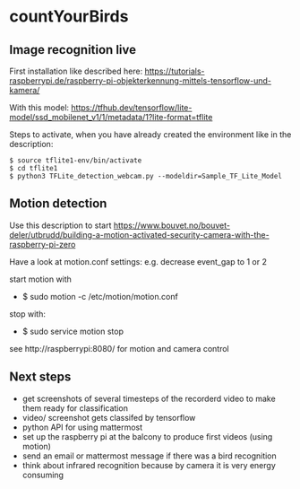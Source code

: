 # countYourBirds


## Image recognition live

First installation like described here: https://tutorials-raspberrypi.de/raspberry-pi-objekterkennung-mittels-tensorflow-und-kamera/

With this model: https://tfhub.dev/tensorflow/lite-model/ssd_mobilenet_v1/1/metadata/1?lite-format=tflite

Steps to activate, when you have already created the environment like in the description:
```shell
$ source tflite1-env/bin/activate
$ cd tflite1
$ python3 TFLite_detection_webcam.py --modeldir=Sample_TF_Lite_Model
```

## Motion detection

Use this description to start https://www.bouvet.no/bouvet-deler/utbrudd/building-a-motion-activated-security-camera-with-the-raspberry-pi-zero

Have a look at motion.conf settings: e.g. decrease event_gap to 1 or 2

start motion with 
- $ sudo motion -c /etc/motion/motion.conf

stop with: 
- $ sudo service motion stop

see http://raspberrypi:8080/ for motion and camera control

## Next steps 

- get screenshots of several timesteps of the recorderd video to make them ready for classification 
- video/ screenshot gets classifed by tensorflow 
- python API for using mattermost 
- set up the raspberry pi at the balcony to produce first videos (using motion)
- send an email or mattermost message if there was a bird recognition
- think about infrared recognition because by camera it is very energy consuming 
